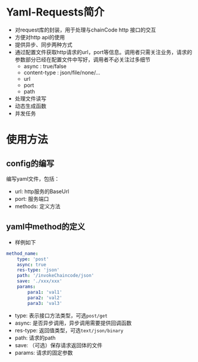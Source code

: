 # Yaml-Requests简介

- 对request库的封装，用于处理与chainCode http 接口的交互
- 方便对http api的使用
- 提供异步、同步两种方式
- 通过配置文件获取http请求的url，port等信息。调用者只需关注业务，请求的参数部分已经在配置文件中写好，调用者不必关注过多细节
    - async : true/false
    - content-type : json/file/none/...
    - url
    - port
    - path
- 处理文件读写
- 动态生成函数
- 并发任务

# 使用方法
## config的编写
编写yaml文件，包括：
- url: http服务的BaseUrl
- port: 服务端口
- methods: 定义方法

## yaml中method的定义
- 样例如下
```yaml
method_name:
    type: 'post'
    async: true
    res-type: 'json'
    path: '/invokeChaincode/json'
    save: './xxx/xxx'
    params:
        para1: 'val1'
        para2: 'val2'
        para3: 'val3'
```

- type: 表示接口方法类型，可选`post/get`
- async: 是否异步调用，异步调用需要提供回调函数
- res-type: 返回值类型，可选`text/json/binary`
- path: 请求的path
- save: （可选）保存请求返回体的文件
- params: 请求的固定参数
